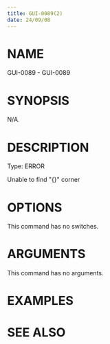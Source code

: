 ```yaml
---
title: GUI-0089(2)
date: 24/09/08
---
```


# NAME

GUI-0089 - GUI-0089

# SYNOPSIS

N/A.

# DESCRIPTION

Type: ERROR

Unable to find \"{}\" corner

# OPTIONS

This command has no switches.

# ARGUMENTS

This command has no arguments.

# EXAMPLES

# SEE ALSO
